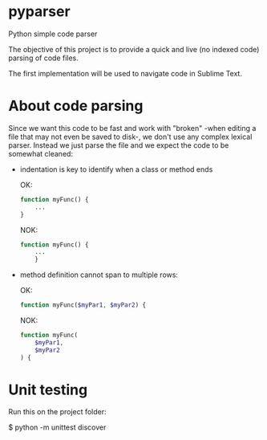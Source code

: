 # pyparser

Python simple code parser

The objective of this project is to provide a quick and live (no indexed code) parsing of code files.

The first implementation will be used to navigate code in Sublime Text.

# About code parsing

Since we want this code to be fast and work with "broken" -when editing a file that may not even be saved to disk-, we don't use any complex lexical parser.
Instead we just parse the file and we expect the code to be somewhat cleaned:

* indentation is key to identify when a class or method ends

    OK:
    ```php
    function myFunc() {
        ...
    }
    ```

    NOK:
    ```php
    function myFunc() {
        ...
        }
    ```

* method definition cannot span to multiple rows:

    OK:
    ```php
    function myFunc($myPar1, $myPar2) {
    ```

    NOK:
    ```php
    function myFunc(
        $myPar1,
        $myPar2
    ) {
    ```

# Unit testing

Run this on the project folder:

$ python -m unittest discover

